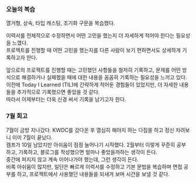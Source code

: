 ### 오늘의 복습

열거형, 상속, 타입 캐스팅, 초기화 구문을 복습했다.<br>

이력서를 전체적으로 수정하면서 어떤 고민을 했는지 더 자세하게 적어야 한다는 필요성을 느꼈다.<br>
프로젝트를 진행할 때 어떤 고민을 했는지를 다른 사람이 보기 편하면서도 상세하게 기록하고자 한다.<br>

앞으로의 프로젝트를 진행할 때는 고민했던 사항들을 철저히 기록하고, 문제를 어떤 방식으로 해결하거나 실패했을 때에 대한 내용을 꼼꼼히 기록하는 필요성을 느끼고 있다.<br>
이전에 Today I Learned (TIL)에 간략하게 적어둔 경험들이 있었지만, 더 자세한 내용들을 추가적으로 기록했으면 좋았을 것 같다.<br>
따라서 이제부터는 더욱 신경 써서 기록을 남기고자 한다.<br>

### 7월 회고 
7월이 금방 지나갔다. KWDC를 갔다온 후 열심히 해야지 하는 다짐을 하고 정신 차려보니 이미 7월이 끝났다.<br>
캠프가 10일 남았지만 아쉬움이 점점 늘어나기 시작했다. 2월부터 이렇게 꾸준히 공부하고, 기록하고, 블로그를 작성했으면 얼마나 좋았을까하는 생각이 든다.<br> 중간에 퍼지지 않고 계속 이어나가야 했는데, 그런 생각이 든다.<br>
비록 아쉬움이 많지만, 일단은 빠르게 이력서를 수정하고 기본 문법을 복습하며 면접 공부를 하고, 프로젝트에서 사용했던 내용들을 되새겨 보며 시간을 보낼 것 같다.<br>
